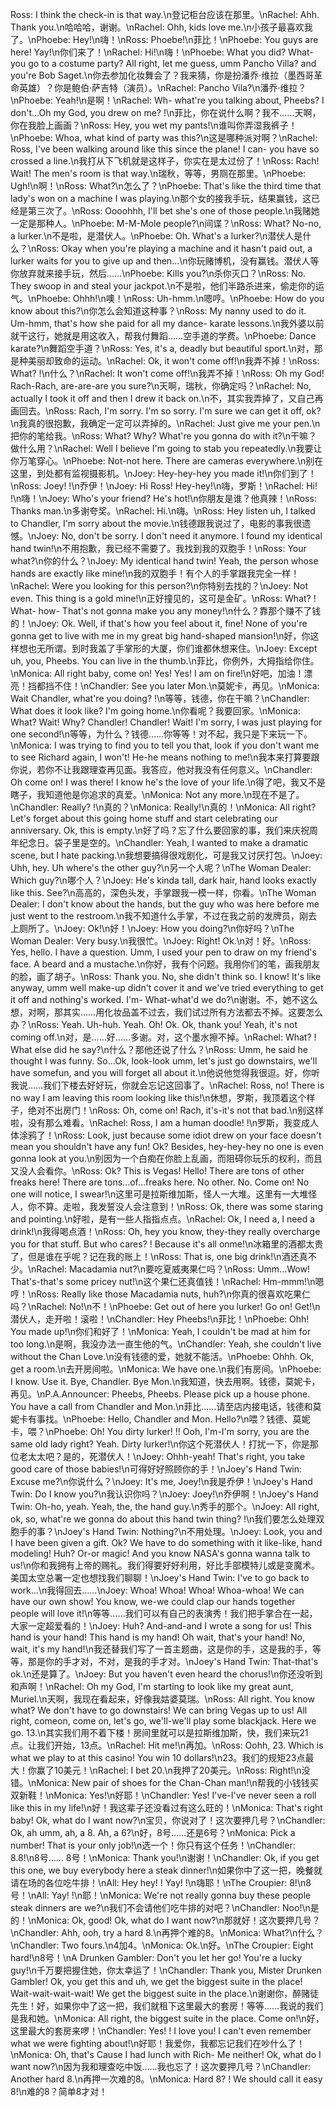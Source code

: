 Ross: I think the check-in is that way.\n登记柜台应该在那里。\nRachel: Ahh. Thank you.\n哈哈哈，谢谢。\nRachel: Ohh, kids love me.\n小孩子最喜欢我了。\nPhoebe: Hey!\n嗨！\nRoss: Phoebe!\n菲比！\nPhoebe: You guys are here! Yay!\n你们来了！\nRachel: Hi!\n嗨！\nPhoebe: What you did? What- you go to a costume party? All right, let me guess, umm Pancho Villa? and you're Bob Saget.\n你去参加化妆舞会了？我来猜，你是扮潘乔·维拉（墨西哥革命英雄）？你是鲍伯·萨吉特（演员）。\nRachel: Pancho Vila?\n潘乔·维拉？\nPhoebe: Yeah!\n是啊！\nRachel: Wh- what're you talking about, Pheebs? I don't...Oh my God, you drew on me? !\n菲比，你在说什么啊？我不……天啊，你在我脸上画画？\nRoss: Hey, you wet my pants!\n谁叫你弄湿我裤子！\nPhoebe: Whoa, what kind of party was this?\n这是哪种派对啊？\nRachel: Ross, I've been walking around like this since the plane! I can- you have so crossed a line.\n我打从下飞机就是这样子，你实在是太过份了！\nRoss: Rach! Wait! The men's room is that way.\n瑞秋，等等，男厕在那里。\nPhoebe: Ugh!\n啊！\nRoss: What?\n怎么了？\nPhoebe: That's like the third time that lady's won on a machine I was playing.\n那个女的接我手玩，结果赢钱，这已经是第三次了。\nRoss: Oooohhh, I'll bet she's one of those people.\n我赌她一定是那种人。\nPhoebe: M-M-Mole people?\n间谍？\nRoss: What? No-no, a lurker.\n不是啦，是潜伏人。\nPhoebe: Oh. What's a lurker?\n潜伏人是什么？\nRoss: Okay when you're playing a machine and it hasn't paid out, a lurker waits for you to give up and then...\n你玩赌博机，没有赢钱。潜伏人等你放弃就来接手玩，然后……\nPhoebe: Kills you?\n杀你灭口？\nRoss: No. They swoop in and steal your jackpot.\n不是啦，他们半路杀进来，偷走你的运气。\nPhoebe: Ohhh!\n噢！\nRoss: Uh-hmm.\n嗯哼。\nPhoebe: How do you know about this?\n你怎么会知道这种事？\nRoss: My nanny used to do it. Um-hmm, that's how she paid for all my dance- karate lessons.\n我外婆以前就干这行，她就是用这收入，帮我付舞蹈……空手道的学费。\nPhoebe: Dance karate?\n舞蹈空手道？\nRoss: Yes, it's a, deadly but beautiful sport.\n对，那是种美丽却致命的运动。\nRachel: Ok, it won't come off!\n我弄不掉！\nRoss: What? !\n什么？\nRachel: It won't come off!\n我弄不掉！\nRoss: Oh my God! Rach-Rach, are-are-are you sure?\n天啊，瑞秋，你确定吗？\nRachel: No, actually I took it off and then I drew it back on.\n不，其实我弄掉了，又自己再画回去。\nRoss: Rach, I'm sorry. I'm so sorry. I'm sure we can get it off, ok?\n我真的很抱歉，我确定一定可以弄掉的。\nRachel: Just give me your pen.\n把你的笔给我。\nRoss: What? Why? What're you gonna do with it?\n干嘛？做什么用？\nRachel: Well I believe I'm going to stab you repeatedly.\n我要让你万笔穿心。\nPhoebe: Not-not here. There are cameras everywhere.\n别在这里，到处都有监视摄影机。\nJoey: Hey-hey-hey you made it!\n你们到了！\nRoss: Joey! !\n乔伊！\nJoey: Hi Ross! Hey-hey!\n嗨，罗斯！\nRachel: Hi! !\n嗨！\nJoey: Who's your friend? He's hot!\n你朋友是谁？他真辣！\nRoss: Thanks man.\n多谢夸奖。\nRachel: Hi.\n嗨。\nRoss: Hey listen uh, I talked to Chandler, I'm sorry about the movie.\n钱德跟我说过了，电影的事我很遗憾。\nJoey: No, don't be sorry. I don't need it anymore. I found my identical hand twin!\n不用抱歉，我已经不需要了。我找到我的双胞手！\nRoss: Your what?\n你的什么？\nJoey: My identical hand twin! Yeah, the person whose hands are exactly like mine!\n我的双胞手！有个人的手掌跟我完全一样！\nRachel: Were you looking for this person?\n你特别去找的？\nJoey: Not even. This thing is a gold mine!\n正好撞见的，这可是金矿。\nRoss: What? ! What- how- That's not gonna make you any money!\n什么？靠那个赚不了钱的！\nJoey: Ok. Well, if that's how you feel about it, fine! None of you're gonna get to live with me in my great big hand-shaped mansion!\n好，你这样想也无所谓。到时我盖了手掌形的大厦，你们谁都休想来住。\nJoey: Except uh, you, Pheebs. You can live in the thumb.\n菲比，你例外，大拇指给你住。\nMonica: All right baby, come on! Yes! Yes! I am on fire!\n好吧，加油！漂亮！挡都挡不住！\nChandler: See you later Mon.\n莫妮卡，再见。\nMonica: Wait Chandler, what're you doing? !\n等等，钱德，你在干嘛？\nChandler: What does it look like? I'm going home.\n你看呢？我要回家。\nMonica: What? Wait! Why? Chandler! Chandler! Wait! I'm sorry, I was just playing for one second!\n等等，为什么？钱德……你等等！对不起，我只是下来玩一下。\nMonica: I was trying to find you to tell you that, look if you don't want me to see Richard again, I won't! He-he means nothing to me!\n我本来打算要跟你说，若你不让我跟理查再见面。我答应，他对我没有任何意义。\nChandler: Oh come on! I was there! I know he's the love of your life.\n得了吧，我又不是瞎子，我知道他是你追求的真爱。\nMonica: Not any more.\n现在不是了。\nChandler: Really? !\n真的？\nMonica: Really!\n真的！\nMonica: All right? Let's forget about this going home stuff and start celebrating our anniversary. Ok, this is empty.\n好了吗？忘了什么要回家的事，我们来庆祝周年纪念日。袋子里是空的。\nChandler: Yeah, I wanted to make a dramatic scene, but I hate packing.\n我想要搞得很戏剧化，可是我又讨厌打包。\nJoey: Uhh, hey. Uh where's the other guy?\n另一个人呢？\nThe Woman Dealer: Which guy?\n哪个人？\nJoey: He's kinda tall, dark hair, hand looks exactly like this. See?\n高高的，深色头发，手掌跟我一模一样，你看。\nThe Woman Dealer: I don't know about the hands, but the guy who was here before me just went to the restroom.\n我不知道什么手掌，不过在我之前的发牌员，刚去上厕所了。\nJoey: Ok!\n好！\nJoey: How you doing?\n你好吗？\nThe Woman Dealer: Very busy.\n我很忙。\nJoey: Right! Ok.\n对！好。\nRoss: Yes, hello. I have a question. Umm, I used your pen to draw on my friend's face. A beard and a mustache.\n你好，我有个问题。我用你们的笔，画我朋友的脸，画了胡子。\nRoss: Thank you. No, she didn't think so. I know! It's like anyway, umm well make-up didn't cover it and we've tried everything to get it off and nothing's worked. I'm- What-what'd we do?\n谢谢。不，她不这么想，对啊，那其实……用化妆品盖不过去，我们试过所有方法都去不掉。这要怎么办？\nRoss: Yeah. Uh-huh. Yeah. Oh! Ok. Ok, thank you! Yeah, it's not coming off.\n对，是……好……多谢。对，这个墨水擦不掉。\nRachel: What? ! What else did he say?\n什么？那他还说了什么？\nRoss: Umm, he said he thought I was funny. So...Ok, look-look umm, let's just go downstairs, we'll have somefun, and you will forget all about it.\n他说他觉得我很逗。好，你听我说……我们下楼去好好玩，你就会忘记这回事了。\nRachel: Ross, no! There is no way I am leaving this room looking like this!\n休想，罗斯，我顶着这个样子，绝对不出房门！\nRoss: Oh, come on! Rach, it's-it's not that bad.\n别这样啦，没有那么难看。\nRachel: Ross, I am a human doodle! !\n罗斯，我变成人体涂鸦了！\nRoss: Look, just because some idiot drew on your face doesn't mean you shouldn't have any fun! Ok? Besides, hey-hey-hey no one is even gonna look at you.\n别因为一个白痴在你脸上乱画，而阻碍你玩乐的权利，而且又没人会看你。\nRoss: Ok? This is Vegas! Hello! There are tons of other freaks here! There are tons...of...freaks here. No other. No. Come on! No one will notice, I swear!\n这里可是拉斯维加斯，怪人一大堆。这里有一大堆怪人，你不算。走啦，我发誓没人会注意到！\nRoss: Ok, there was some staring and pointing.\n好啦，是有一些人指指点点。\nRachel: Ok, I need a, I need a drink!\n我得喝点酒！\nRoss: Oh, hey you know, they-they really overcharge you for that stuff. But who cares? ! Because it's all onme!\n冰箱里的酒都太贵了，但是谁在乎呢？记在我的账上！\nRoss: That is, one big drink!\n酒还真不少。\nRachel: Macadamia nut?\n要吃夏威夷果仁吗？\nRoss: Umm...Wow! That's-that's some pricey nut!\n这个果仁还真值钱！\nRachel: Hm-mmm!\n嗯哼！\nRoss: Really like those Macadamia nuts, huh?\n你真的很喜欢吃果仁吗？\nRachel: No!\n不！\nPhoebe: Get out of here you lurker! Go on! Get!\n潜伏人，走开啦！滚啦！\nChandler: Hey Pheebs!\n菲比！\nPhoebe: Ohh! You made up!\n你们和好了！\nMonica: Yeah, I couldn't be mad at him for too long.\n是啊，我没办法一直生他的气。\nChandler: Yeah, she couldn't live without the Chan Love.\n没有钱德的爱，她就不能活。\nPhoebe: Ohhh. Ok, get a room.\n去开房间啦。\nMonica: We have one.\n我们有房间。\nPhoebe: I know. Use it. Bye, Chandler. Bye Mon.\n我知道，快去用啊。钱德，莫妮卡，再见。\nP.A.Announcer: Pheebs, Pheebs. Please pick up a house phone. You have a call from Chandler and Mon.\n菲比……请至店内接电话，钱德和莫妮卡有事找。\nPhoebe: Hello, Chandler and Mon. Hello?\n喂？钱德、莫妮卡，喂？\nPhoebe: Oh! You dirty lurker! !! Ooh, I'm-I'm sorry, you are the same old lady right? Yeah. Dirty lurker!\n你这个死潜伏人！打扰一下，你是那位老太太吧？是的，死潜伏人！\nJoey: Ohhh-yeah! That's right, you take good care of those babies!\n可得好好照顾你的手！\nJoey's Hand Twin: Excuse me?\n你说什么？\nJoey: It's me, Joey!\n我是乔伊！\nJoey's Hand Twin: Do I know you?\n我认识你吗？\nJoey: Joey!\n乔伊啊！\nJoey's Hand Twin: Oh-ho, yeah. Yeah, the, the hand guy.\n秀手的那个。\nJoey: All right, ok, so, what're we gonna do about this hand twin thing? !\n我们要怎么处理双胞手的事？\nJoey's Hand Twin: Nothing?\n不用处理。\nJoey: Look, you and I have been given a gift. Ok? We have to do something with it like-like, hand modeling! Huh? Or-or magic! And you know NASA's gonna wanna talk to us!\n你和我拥有上帝的赐礼。我们得要好好利用，好比手部模特儿或是变魔术。美国太空总署一定也想找我们聊聊！\nJoey's Hand Twin: I've to go back to work...\n我得回去……\nJoey: Whoa! Whoa! Whoa! Whoa-whoa! We can have our own show! You know, we-we could clap our hands together people will love it!\n等等……我们可以有自己的表演秀！我们把手掌合在一起，大家一定超爱看的！\nJoey: Huh? And-and-and I wrote a song for us! This hand is your hand! This hand is my hand! Oh wait, that's your hand! No, wait, it's my hand!\n我还替我们写了一首主题曲，这是你的手，这是我的手，等等，那是你的手才对，不对，是我的手才对。\nJoey's Hand Twin: That-that's ok.\n还是算了。\nJoey: But you haven't even heard the chorus!\n你还没听到和声啊！\nRachel: Oh my God, I'm starting to look like my great aunt, Muriel.\n天啊，我现在看起来，好像我姑婆莫瑞。\nRoss: All right. You know what? We don't have to go downstairs! We can bring Vegas up to us! All right, comeon, come on, let's go, we'll-we'll play some blackjack. Here we go. 13.\n其实我们用不着下楼！房间里就可以是拉斯维加斯，快，我们来玩21点。让我们开始，13点。\nRachel: Hit me!\n再加。\nRoss: Oohh, 23. Which is what we play to at this casino! You win 10 dollars!\n23。我们的规矩23点最大！你赢了10美元！\nRachel: I bet 20.\n我押了20美元。\nRoss: Right!\n没错。\nMonica: New pair of shoes for the Chan-Chan man!\n帮我的小钱钱买双新鞋！\nMonica: Yes!\n好耶！\nChandler: Yes! I've-I've never seen a roll like this in my life!\n好！我这辈子还没看过有这么旺的！\nMonica: That's right baby! Ok, what do I want now?\n宝贝，你说对了！这次要押几号？\nChandler: Ok, ah umm, ah, a 8. Ah, a 6?\n好，8号……还是6号？\nMonica: Pick a number! That is your only job!\n选一个！你只有这个任务！\nChandler: 8.8!\n8号…… 8号！\nMonica: Thank you!\n谢谢！\nChandler: Ok, if you get this one, we buy everybody here a steak dinner!\n如果你中了这一把，晚餐就请在场的各位吃牛排！\nAll: Hey hey! ! Yay! !\n嗨耶！\nThe Croupier: 8!\n8号！\nAll: Yay! !\n耶！\nMonica: We're not really gonna buy these people steak dinners are we?\n我们不会请他们吃牛排的对吧？\nChandler: Noo!\n是的！\nMonica: Ok, good! Ok, what do I want now?\n那就好！这次要押几号？\nChandler: Ahh, ooh, try a hard 8.\n再押个难的8。\nMonica: What?\n什么？\nChandler: Two fours.\n4加4。\nMonica: Ok.\n好。\nThe Croupier: Eight hard!\n8号！\nA Drunken Gambler: Don't you let her go! You're a lucky guy!\n千万要把握住她，你太幸运了！\nChandler: Thank you, Mister Drunken Gambler! Ok, you get this and uh, we get the biggest suite in the place! Wait-wait-wait-wait! We get the biggest suite in the place.\n谢谢你，醉赌徒先生！好，如果你中了这一把，我们就租下这里最大的套房！等等……我说的我们是我和她。\nMonica: All right, the biggest suite in the place. Come on!\n好，这里最大的套房来啰！\nChandler: Yes! ! I love you! I can't even remember what we were fighting about!\n好耶！我爱你，我都忘记我们在吵什么了！\nMonica: Oh, that's Cause I had lunch with Rich- Me neither! Ok, what do I want now?\n因为我和理查吃中饭……我也忘了！这次要押几号？\nChandler: Another hard 8.\n再押一次难的8。\nMonica: Hard 8? ! We should call it easy 8!\n难的8？简单8才对！
        